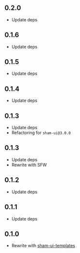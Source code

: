 ## 0.2.0
* Update deps

## 0.1.6
* Update deps

## 0.1.5
* Update deps

## 0.1.4
* Update deps

## 0.1.3
* Update deps
* Refactoring for `sham-ui@3.0.0`

## 0.1.3
* Update deps
* Rewrite with SFW

## 0.1.2
* Update deps

## 0.1.1
* Update deps

## 0.1.0 
* Rewrite with [sham-ui-templates](https://github.com/sham-ui/sham-ui-templates-loader)
